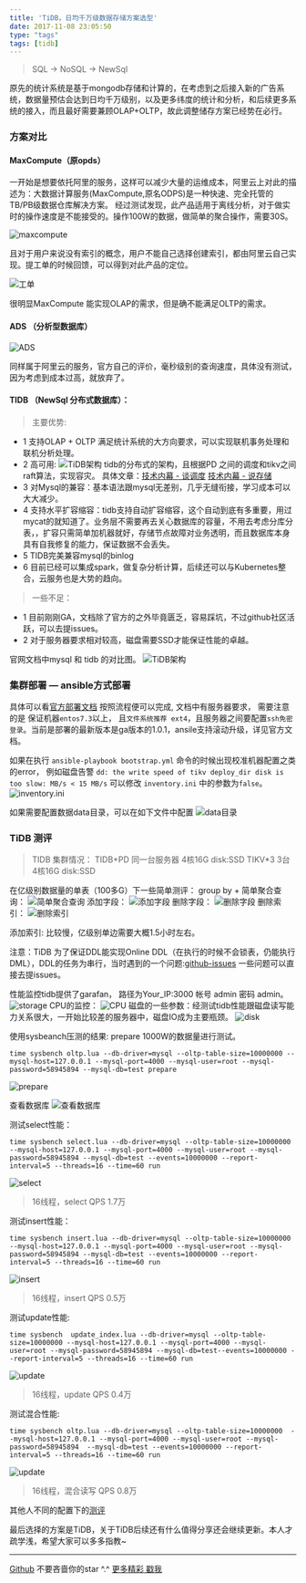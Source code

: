 ```yaml
---
title: 'TiDB，日均千万级数据存储方案选型'
date: 2017-11-08 23:05:50
type: "tags"
tags: [tidb]
---
```


> SQL -> NoSQL -> NewSql

<!--more-->

原先的统计系统是基于mongodb存储和计算的，在考虑到之后接入新的广告系统，数据量预估会达到日均千万级别，以及更多纬度的统计和分析，和后续更多系统的接入，而且最好需要兼顾OLAP+OLTP，故此调整储存方案已经势在必行。

### 方案对比
      
#### MaxCompute（原opds）

一开始是想要依托阿里的服务，这样可以减少大量的运维成本，阿里云上对此的描述为：大数据计算服务(MaxCompute,原名ODPS)是一种快速、完全托管的TB/PB级数据仓库解决方案。
经过测试发现，此产品适用于离线分析，对于做实时的操作速度是不能接受的。操作100W的数据，做简单的聚合操作，需要30S。

![maxcompute](http://oqipguzbl.bkt.clouddn.com/tidb/maxcompute.png)

且对于用户来说没有索引的概念，用户不能自己选择创建索引，都由阿里云自己实现。提工单的时候回馈，可以得到对此产品的定位。

![工单](http://oqipguzbl.bkt.clouddn.com/tidb/%E5%B7%A5%E5%8D%95.png)

很明显MaxCompute 能实现OLAP的需求，但是确不能满足OLTP的需求。

#### ADS  （分析型数据库）

![ADS](http://oqipguzbl.bkt.clouddn.com/tidbads.png)

同样属于阿里云的服务，官方自己的评价，毫秒级别的查询速度，具体没有测试，因为考虑到成本过高，就放弃了。
          
#### TIDB （NewSql 分布式数据库）：

> 主要优势:  

* 1  支持OLAP + OLTP 满足统计系统的大方向要求，可以实现联机事务处理和联机分析处理。
* 2  高可用:
![TiDB架构](http://oqipguzbl.bkt.clouddn.com/tidb/tidb%E6%9E%B6%E6%9E%84.png)
tidb的分布式的架构，且根据PD 之间的调度和tikv之间raft算法，实现容灾。
具体文章：[技术内幕 - 谈调度](https://pingcap.com/tidb/blog-tidb-internal-3-zh)  [技术内幕 - 说存储](https://pingcap.com/tikv/blog-tidb-internal-1-zh)    
* 3  对Mysql的兼容：基本语法跟mysql无差别，几乎无缝衔接，学习成本可以大大减少。
* 4  支持水平扩容缩容：tidb支持自动扩容缩容，这个自动到底有多重要，用过mycat的就知道了。业务层不需要再去关心数据库的容量，不用去考虑分库分表，，扩容只需简单加机器就好，存储节点故障对业务透明，而且数据库本身具有自我修复的能力，保证数据不会丢失。
* 5  TIDB完美兼容mysql的binlog
* 6  目前已经可以集成spark，做复杂分析计算，后续还可以与Kubernetes整合，云服务也是大势的趋向。

> 一些不足：

* 1 目前刚刚GA，文档除了官方的之外毕竟匮乏，容易踩坑，不过github社区活跃，可以去提issues。
* 2 对于服务器要求相对较高，磁盘需要SSD才能保证性能的卓越。
                              
官网文档中mysql 和 tidb 的对比图。
![TiDB架构](http://oqipguzbl.bkt.clouddn.com/tidb/tidb%E6%9E%B6%E6%9E%84.png)
   
     
### 集群部署 — ansible方式部署

具体可以看[官方部署文档](https://pingcap.com/docs-cn/op-guide/ansible-deployment/) 
按照流程便可以完成, 文档中有服务器要求， 需要注意的是 保证机器``entos7.3``以上， 且``文件系统推荐 ext4``，且服务器之间要配置``ssh免密登录``。当前是部署的最新版本是ga版本的1.0.1，ansile支持滚动升级，详见官方文档。

如果在执行 ``ansible-playbook bootstrap.yml`` 命令的时候出现校准机器配置之类的error，
例如磁盘告警 ``dd: the write speed of tikv deploy_dir disk is too slow: MB/s < 15 MB/s``
可以修改 ``inventory.ini`` 中的参数为``false``。
![inventory.ini](http://oqipguzbl.bkt.clouddn.com/tidb/inventory.png)

如果需要配置数据data目录，可以在如下文件中配置
![data目录](http://oqipguzbl.bkt.clouddn.com/tidb/data.png)

### TiDB 测评

> TIDB 集群情况：
TIDB+PD    同一台服务器  4核16G  disk:SSD
TIKV*3     3台           4核16G  disk:SSD 

在亿级别数据量的单表（100多G）下一些简单测评：
group by + 简单聚合查询：
          ![简单聚合查询](http://oqipguzbl.bkt.clouddn.com/tidb/%E4%BA%BF%E7%BA%A7%E5%88%AB%E6%B5%8B%E8%AF%95.png)
添加字段：
          ![添加字段](http://oqipguzbl.bkt.clouddn.com/tidb/%E6%B7%BB%E5%8A%A0%E5%AD%97%E6%AE%B5.png)
删除字段：
          ![删除字段](http://oqipguzbl.bkt.clouddn.com/tidb/%E5%88%A0%E9%99%A4%E5%AD%97%E6%AE%B5.png)
删除索引：
          ![删除索引](http://oqipguzbl.bkt.clouddn.com/tidb/%E5%88%A0%E9%99%A4%E7%B4%A2%E5%BC%95.png)

添加索引: 比较慢，亿级别单边需要大概1.5小时左右。

注意：TiDB 为了保证DDL能实现Online
DDL（在执行的时候不会锁表，仍能执行DML），DDL的任务为串行，当时遇到的一个问题:[github-issues](https://github.com/pingcap/tidb/issues/4986) 一些问题可以直接去提issues。
           
性能监控tidb提供了garafan， 路径为Your_IP:3000   帐号 admin  密码 admin。
         ![storage](http://oqipguzbl.bkt.clouddn.com/tidb/storage.png)
CPU的监控：
         ![CPU](http://oqipguzbl.bkt.clouddn.com/tidb/cpu.png)
磁盘的一些参数：经测试tidb性能跟磁盘读写能力关系很大，一开始比较差的服务器中，磁盘IO成为主要瓶颈。
         ![disk](http://oqipguzbl.bkt.clouddn.com/tidb/disk.png)
         

使用sysbeanch压测的结果:  prepare 1000W的数据量进行测试。
```
time sysbench oltp.lua --db-driver=mysql --oltp-table-size=10000000 --mysql-host=127.0.0.1 --mysql-port=4000 --mysql-user=root --mysql-password=58945894 --mysql-db=test prepare
```
![prepare](http://oqipguzbl.bkt.clouddn.com/tidb/prepare.png)

查看数据库
![查看数据库](http://oqipguzbl.bkt.clouddn.com/tidb/%E6%95%B0%E6%8D%AE%E5%BA%93%E6%95%B0%E6%8D%AE.png)
          
         
测试select性能：
```
time sysbench select.lua --db-driver=mysql --oltp-table-size=10000000 --mysql-host=127.0.0.1 --mysql-port=4000 --mysql-user=root --mysql-password=58945894 --mysql-db=test --events=10000000 --report-interval=5 --threads=16 --time=60 run
```
![select](http://oqipguzbl.bkt.clouddn.com/tidb/select.png)
> 16线程，select QPS 1.7万  

测试insert性能：
```
time sysbench insert.lua --db-driver=mysql --oltp-table-size=10000000 --mysql-host=127.0.0.1 --mysql-port=4000 --mysql-user=root --mysql-password=58945894 --mysql-db=test --events=10000000 --report-interval=5 --threads=16 --time=60 run
```
![insert](http://oqipguzbl.bkt.clouddn.com/tidb/insert.png)
> 16线程，insert QPS 0.5万    

测试update性能:
```
time sysbench  update_index.lua --db-driver=mysql --oltp-table-size=10000000 --mysql-host=127.0.0.1 --mysql-port=4000 --mysql-user=root --mysql-password=58945894 --mysql-db=test--events=10000000 --report-interval=5 --threads=16 --time=60 run
```
![update](http://oqipguzbl.bkt.clouddn.com/tidb/insert.png)
> 16线程，update QPS 0.4万   

测试混合性能:
```
time sysbench oltp.lua --db-driver=mysql --oltp-table-size=10000000  --mysql-host=127.0.0.1 --mysql-port=4000 --mysql-user=root --mysql-password=58945894  --mysql-db=test --events=10000000 --report-interval=5 --threads=16 --time=60 run
```
![update](http://oqipguzbl.bkt.clouddn.com/tidb/%E6%B7%B7%E5%90%88%E8%AF%BB%E5%86%99.png)
> 16线程，混合读写 QPS 0.8万

其他人不同的配置下的[测评](https://zhuanlan.zhihu.com/p/30572262)

最后选择的方案是TiDB，关于TiDB后续还有什么值得分享还会继续更新。本人才疏学浅，希望大家可以多多指教~

---
[Github](https://github.com/7le) 不要吝啬你的star ^.^
[更多精彩 戳我](https://7le.top)

       
